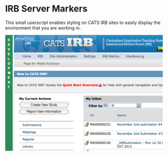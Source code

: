 # IRB Server Markers

This small userscript enables styling on CATS IRB sites to easily display the
environment that you are working in.

![Screenshot](ss.png)
